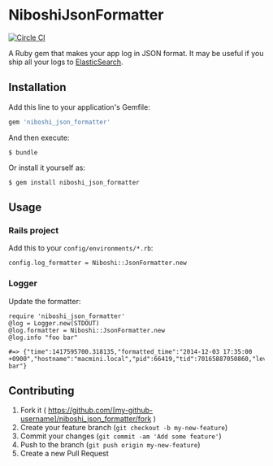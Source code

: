 # NiboshiJsonFormatter

[![Circle CI](https://circleci.com/gh/ZCloud-Firstserver/niboshi_json_formatter/tree/master.svg?style=svg)](https://circleci.com/gh/ZCloud-Firstserver/niboshi_json_formatter/tree/master)

A Ruby gem that makes your app log in JSON format. It may be useful if you ship all your logs to [ElasticSearch](http://www.elasticsearch.org/).

## Installation

Add this line to your application's Gemfile:

```ruby
gem 'niboshi_json_formatter'
```

And then execute:

    $ bundle

Or install it yourself as:

    $ gem install niboshi_json_formatter

## Usage

### Rails project

Add this to your `config/environments/*.rb`:

```
config.log_formatter = Niboshi::JsonFormatter.new
```
### Logger

Update the formatter:

```
require 'niboshi_json_formatter'
@log = Logger.new(STDOUT)
@log.formatter = Niboshi::JsonFormatter.new
@log.info "foo bar"

#=> {"time":1417595700.318135,"formatted_time":"2014-12-03 17:35:00 +0900","hostname":"macmini.local","pid":66419,"tid":70165887050860,"level":"INFO","program_name":null,"message":"foo bar"}
```

## Contributing

1. Fork it ( https://github.com/[my-github-username]/niboshi_json_formatter/fork )
2. Create your feature branch (`git checkout -b my-new-feature`)
3. Commit your changes (`git commit -am 'Add some feature'`)
4. Push to the branch (`git push origin my-new-feature`)
5. Create a new Pull Request
